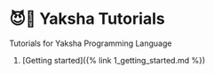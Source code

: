 # 😈👶 Yaksha Tutorials

Tutorials for Yaksha Programming Language

1. [Getting started]({% link 1_getting_started.md %})